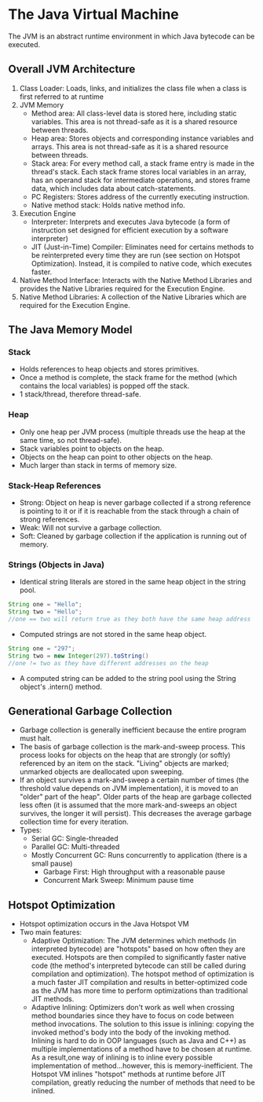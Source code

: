 # The Java Virtual Machine

The JVM is an abstract runtime environment in which Java bytecode can be executed.

## Overall JVM Architecture

1. Class Loader: Loads, links, and initializes the class file when a class is first referred to at runtime
2. JVM Memory
    - Method area: All class-level data is stored here, including static variables.  This area is not thread-safe as it is a shared resource between threads.
    - Heap area: Stores objects and corresponding instance variables and arrays.  This area is not thread-safe as it is a shared resource between threads.
    - Stack area: For every method call, a stack frame entry is made in the thread's stack.  Each stack frame stores local variables in an array, has an operand stack for intermediate operations, and stores frame data, which includes data about catch-statements.
    - PC Registers: Stores address of the currently executing instruction.
    - Native method stack: Holds native method info.
3. Execution Engine
    - Interpreter: Interprets and executes Java bytecode (a form of instruction set designed for efficient execution by a software interpreter)
    - JIT (Just-in-Time) Compiler: Eliminates need for certains methods to be reinterpreted every time they are run (see section on Hotspot Optimization).  Instead, it is compiled to native code, which executes faster.
4. Native Method Interface: Interacts with the Native Method Libraries and provides the Native Libraries required for the Execution Engine.
5. Native Method Libraries: A collection of the Native Libraries which are required for the Execution Engine.

## The Java Memory Model

### Stack
- Holds references to heap objects and stores primitives.
- Once a method is complete, the stack frame for the method (which contains the local variables) is popped off the stack.
- 1 stack/thread, therefore thread-safe.

### Heap
- Only one heap per JVM process (multiple threads use the heap at the same time, so not thread-safe).
- Stack variables point to objects on the heap.
- Objects on the heap can point to other objects on the heap.
- Much larger than stack in terms of memory size.

### Stack-Heap References
- Strong: Object on heap is never garbage collected if a strong reference is pointing to it or if it is reachable from the stack through a chain of strong references.
- Weak: Will not survive a garbage collection.
- Soft: Cleaned by garbage collection if the application is running out of memory.

### Strings (Objects in Java)
- Identical string literals are stored in the same heap object in the string pool.
```Java
String one = "Hello";
String two = "Hello";
//one == two will return true as they both have the same heap address
```
- Computed strings are not stored in the same heap object.
```Java
String one = "297";
String two = new Integer(297).toString()
//one != two as they have different addresses on the heap
```
- A computed string can be added to the string pool using the String object's .intern() method.

## Generational Garbage Collection
- Garbage collection is generally inefficient because the entire program must halt.
- The basis of garbage collection is the mark-and-sweep process.  This process looks for objects on the heap that are strongly (or softly) referenced by an item on the stack.  "Living" objects are marked; unmarked objects are deallocated upon sweeping.
- If an object survives a mark-and-sweep a certain number of times (the threshold value depends on JVM implementation), it is moved to an "older" part of the heap".  Older parts of the heap are garbage collected less often (it is assumed that the more mark-and-sweeps an object survives, the longer it will persist).  This decreases the average garbage collection time for every iteration.
- Types:
    - Serial GC: Single-threaded
    - Parallel GC: Multi-threaded
    - Mostly Concurrent GC: Runs concurrently to application (there is a small pause)
        - Garbage First: High throughput with a reasonable pause
        - Concurrent Mark Sweep: Minimum pause time

## Hotspot Optimization
- Hotspot optimization occurs in the Java Hotspot VM
- Two main features:
    - Adaptive Optimization: The JVM determines which methods (in interpreted bytecode) are "hotspots" based on how often they are executed.  Hotspots are then compiled to significantly faster native code (the method's interpreted bytecode can still be called during compilation and optimization).  The hotspot method of optimization is a much faster JIT compilation and results in better-optimized code as the JVM has more time to perform optimizations than traditional JIT methods.
    - Adaptive Inlining: Optimizers don't work as well when crossing method boundaries since they have to focus on code between method invocations.  The solution to this issue is inlining: copying the invoked method's body into the body of the invoking method.  Inlining is hard to do in OOP languages (such as Java and C++) as multiple implementations of a method have to be chosen at runtime.  As a result,one way of inlining is to inline every possible implementation of method...however, this is memory-inefficient.  The Hotspot VM inlines  "hotspot" methods at runtime before JIT compilation, greatly reducing the number of methods that need to be inlined. 